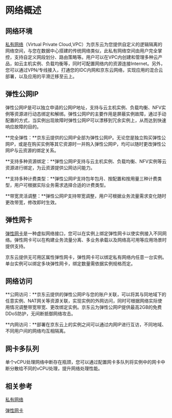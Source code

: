 # 网络概述
## 网络环境

[私有网络](http://docs.jdcloud.com/cn/virtual-private-cloud/product-overview)（Virtual Private Cloud,VPC）为京东云为您提供自定义的逻辑隔离的网络空间，与您在数据中心搭建的传统网络类似，此私有网络空间由用户完全掌控，支持自定义网段划分、路由策略等。用户可以在VPC内创建和管理多种云产品，如云主机实例、负载均衡等，同时可配置网络内的资源连接Internet。另外，您可以通过VPN/专线接入，打通您的IDC内网和京东云网络，实现应用的混合云部署，以及应用的平滑迁移至云上。

## 弹性公网IP

弹性公网IP是可以独立申请的公网IP地址，支持与云主机实例、负载均衡、NFV实例等资源进行动态绑定和解绑。弹性公网IP的主要作用是屏蔽实例故障，通过手动配置的方式，当实例出现故障时弹性公网IP可以漂移到冗余实例上，从而达到快速响应故障的目的。

**完全弹性：**京东云提供的公网IP全部为弹性公网IP。无论您是独立购买弹性公网IP，或是在购买实例等其它资源时一并购入弹性公网IP，均可以随时更改弹性公网IP与云资源的绑定关系。

**支持多种资源绑定：**弹性公网IP支持与云主机实例、负载均衡、NFV实例等云资源进行绑定，为云资源提供公网访问能力。

**支持多种计费类型：**弹性公网IP支持包年包月、按配置和按用量三种计费类型，用户可根据实际业务需求选择合适的计费类型。

**带宽灵活调整：**弹性公网IP支持带宽调整，用户可根据业务流量需求变化随时更改带宽，修改即时生效。

## 弹性网卡

[弹性网卡](http://docs.jdcloud.com/cn/elastic-network-interface/product-overview)是一种虚拟网络接口，您可以在实例上绑定弹性网卡以使实例接入不同网络。弹性网卡可以在构建业务流量分离、多业务承载以及网络高可用等应用场景时提供支持。

京东云提供无可用区属性弹性网卡，弹性网卡可以绑定私有网络内任意一台实例。单台实例可以绑定多块弹性网卡，绑定数量需依据实例规格而定。

## 网络访问


**公网访问：**京东云提供的弹性公网IP与您的账户关联，可以将其与同地域下的任意实例、NAT网关等资源关联，实现实例的外网访问，同时可根据网络实际使用情况调整带宽带宽、更改绑定实例。京东云为弹性公网IP提供最高2GB的免费DDoS防护，无间断抵御网络攻击。

**内网访问：**部署在京东云上的实例之间可以通过内网IP进行互访，不同地域、不同用户间的网络均互相隔离。

## 网卡多队列
单个vCPU处理网络中断存在瓶颈，您可以通过配置网卡多队列将实例中的网卡中断分散给不同的vCPU处理，提升网络处理性能。

## 相关参考

[私有网络](http://docs.jdcloud.com/cn/virtual-private-cloud/product-overview)

[弹性网卡](http://docs.jdcloud.com/cn/elastic-network-interface/product-overview)

